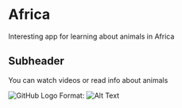 # Africa

Interesting app for learning about animals in Africa

## Subheader

You can watch videos or read info about animals

![GitHub Logo](Africa/Africa/Assets.xcassets/Cover/cover-lion.imageset/cover-lion.jpg)
Format: ![Alt Text](url)
